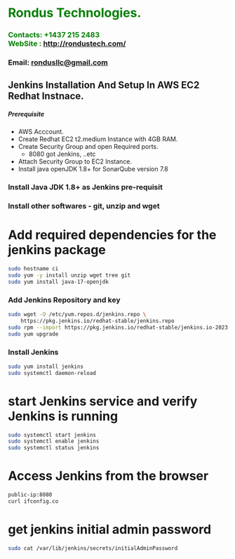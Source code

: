 #  **<span style="color:green">Rondus Technologies.</span>**
### **<span style="color:green">Contacts: +1437 215 2483<br> WebSite : <http://rondustech.com/></span>**
### **Email: rondusllc@gmail.com**



## Jenkins Installation And Setup In AWS EC2 Redhat Instnace.
##### Prerequisite
+ AWS Acccount.
+ Create Redhat EC2 t2.medium Instance with 4GB RAM.
+ Create Security Group and open Required ports.
   + 8080 got Jenkins, ..etc
+ Attach Security Group to EC2 Instance.
+ Install java openJDK 1.8+ for SonarQube version 7.8

### Install Java JDK 1.8+ as Jenkins pre-requisit
### Install other softwares - git, unzip and wget
# Add required dependencies for the jenkins package

``` sh
sudo hostname ci
sudo yum -y install unzip wget tree git
sudo yum install java-17-openjdk

```
###  Add Jenkins Repository and key
```sh
sudo wget -O /etc/yum.repos.d/jenkins.repo \
    https://pkg.jenkins.io/redhat-stable/jenkins.repo
sudo rpm --import https://pkg.jenkins.io/redhat-stable/jenkins.io-2023.key
sudo yum upgrade
```
### Install Jenkins
```sh
sudo yum install jenkins
sudo systemctl daemon-reload
```
# start Jenkins  service and verify Jenkins is running
```sh
sudo systemctl start jenkins
sudo systemctl enable jenkins
sudo systemctl status jenkins
```
# Access Jenkins from the browser
```sh
public-ip:8080
curl ifconfig.co 
```
# get jenkins initial admin password
```sh
sudo cat /var/lib/jenkins/secrets/initialAdminPassword
```

